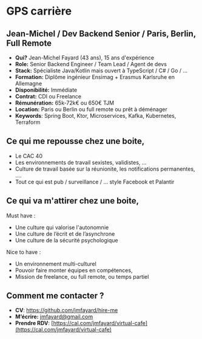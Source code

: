 # GPS carrière

## Jean-Michel / Dev Backend Senior / Paris, Berlin, Full Remote

- **Qui?** Jean-Michel Fayard (43 ans), 15 ans d'expérience
- **Role:** Senior Backend Engineer / Team Lead / Agent de devs
- **Stack:** Spécialiste Java/Kotlin mais ouvert à TypeScript / C# / Go / …
- **Formation:** Diplôme ingénieur Ensimag + Erasmus Karlsruhe en Allemagne
- **Disponibilité:** Immédiate
- **Contrat:** CDI ou Freelance
- **Rémunération:** 65k-72k€ ou 650€ TJM
- **Location:** Paris ou Berlin ou full remote ou prêt à déménager
- **Keywords**: Spring Boot, Ktor, Microservices, Kafka, Kubernetes, Terraform

## **Ce qui me repousse chez une boite,**

- Le CAC 40
- Les environnements de travail sexistes, validistes, ...
- Culture de travail basée sur la réunionite, les notifications permanentes, ....
- Tout ce qui est pub / surveillance / ... style Facebook et Palantir

## **Ce qui va m'attirer chez une boite,**

Must have :
- Une culture qui valorise l'autonomnie
- Une culture de l’écrit et de l’asynchrone
- Une culture de la sécurité psychologique

Nice to have :
- Un environnement multi-culturel
- Pouvoir faire monter équipes en compétences,
- Mission de freelance, ou full remote, ou temps partiel

## **Comment me contacter ?**

- **CV**: https://github.com/jmfayard/hire-me
- **M’écrire:** jmfayard@gmail.com
- **Prendre RDV**: [https://cal.com/jmfayard/virtual-cafe](https://cal.com/jmfayard/virtual-cafe)

